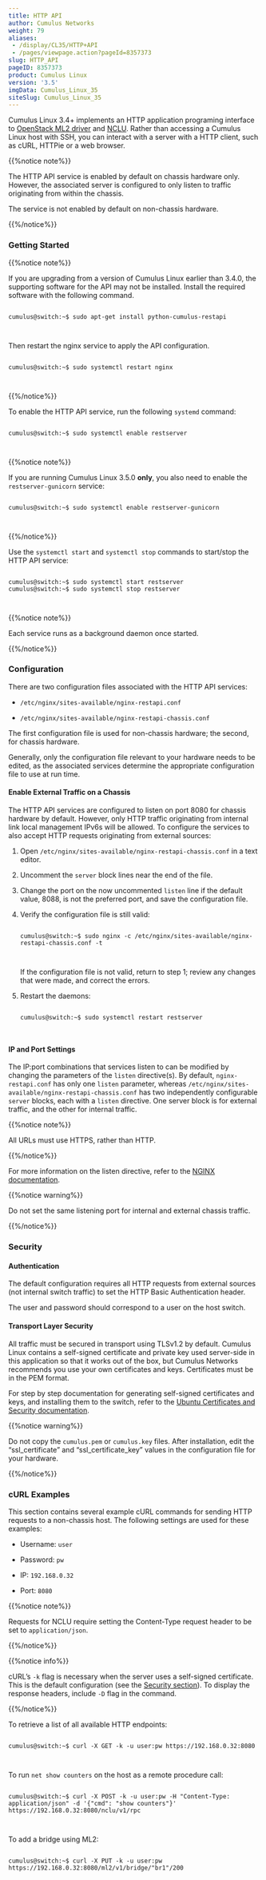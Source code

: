```yaml
---
title: HTTP API
author: Cumulus Networks
weight: 79
aliases:
 - /display/CL35/HTTP+API
 - /pages/viewpage.action?pageId=8357373
slug: HTTP_API
pageID: 8357373
product: Cumulus Linux
version: '3.5'
imgData: Cumulus_Linux_35
siteSlug: Cumulus_Linux_35
---
```

Cumulus Linux 3.4+ implements an HTTP application programing interface
to [OpenStack ML2 driver](/OpenStack_Neutron_ML2_and_Cumulus_Linux.html)
and [NCLU](/Network_Command_Line_Utility_-_NCLU.html). Rather than
accessing a Cumulus Linux host with SSH, you can interact with a server
with a HTTP client, such as cURL, HTTPie or a web browser.

{{%notice note%}}

The HTTP API service is enabled by default on chassis hardware only.
However, the associated server is configured to only listen to traffic
originating from within the chassis.

The service is not enabled by default on non-chassis hardware.

{{%/notice%}}

### Getting Started

{{%notice note%}}

If you are upgrading from a version of Cumulus Linux earlier than 3.4.0,
the supporting software for the API may not be installed. Install the
required software with the following command.

``` 
                   
cumulus@switch:~$ sudo apt-get install python-cumulus-restapi
   
    
```

Then restart the nginx service to apply the API configuration.

``` 
                   
cumulus@switch:~$ sudo systemctl restart nginx
   
    
```

{{%/notice%}}

To enable the HTTP API service, run the following `systemd` command:

``` 
                   
cumulus@switch:~$ sudo systemctl enable restserver
   
    
```

{{%notice note%}}

If you are running Cumulus Linux 3.5.0 **only**, you also need to enable
the `restserver-gunicorn` service:

``` 
                   
cumulus@switch:~$ sudo systemctl enable restserver-gunicorn
   
    
```

{{%/notice%}}

Use the `systemctl start` and `systemctl stop` commands to start/stop
the HTTP API service:

``` 
                   
cumulus@switch:~$ sudo systemctl start restserver
cumulus@switch:~$ sudo systemctl stop restserver
   
    
```

{{%notice note%}}

Each service runs as a background daemon once started.

{{%/notice%}}

### Configuration

There are two configuration files associated with the HTTP API services:

  - `/etc/nginx/sites-available/nginx-restapi.conf`

  - `/etc/nginx/sites-available/nginx-restapi-chassis.conf`

The first configuration file is used for non-chassis hardware; the
second, for chassis hardware.

Generally, only the configuration file relevant to your hardware needs
to be edited, as the associated services determine the appropriate
configuration file to use at run time.

#### Enable External Traffic on a Chassis

The HTTP API services are configured to listen on port 8080 for chassis
hardware by default. However, only HTTP traffic originating from
internal link local management IPv6s will be allowed. To configure the
services to also accept HTTP requests originating from external sources:

1.  Open `/etc/nginx/sites-available/nginx-restapi-chassis.conf` in a
    text editor.

2.  Uncomment the `server` block lines near the end of the file.

3.  Change the port on the now uncommented `listen` line if the default
    value, 8088, is not the preferred port, and save the configuration
    file.

4.  Verify the configuration file is still valid:
    
    ``` 
                       
    cumulus@switch:~$ sudo nginx -c /etc/nginx/sites-available/nginx-restapi-chassis.conf -t
       
        
    ```
    
    If the configuration file is not valid, return to step 1; review any
    changes that were made, and correct the errors.

5.  Restart the daemons:
    
    ``` 
                       
    cumulus@switch:~$ sudo systemctl restart restserver
       
        
    ```

#### IP and Port Settings

The IP:port combinations that services listen to can be modified by
changing the parameters of the `listen` directive(s). By default,
`nginx-restapi.conf` has only one `listen` parameter, whereas
`/etc/nginx/sites-available/nginx-restapi-chassis.conf` has two
independently configurable `server` blocks, each with a `listen`
directive. One server block is for external traffic, and the other for
internal traffic.

{{%notice note%}}

All URLs must use HTTPS, rather than HTTP.

{{%/notice%}}

For more information on the listen directive, refer to the [NGINX
documentation](https://nginx.org/en/docs/http/ngx_http_core_module.html#listen).

{{%notice warning%}}

Do not set the same listening port for internal and external chassis
traffic.

{{%/notice%}}

### Security

#### Authentication

The default configuration requires all HTTP requests from external
sources (not internal switch traffic) to set the HTTP Basic
Authentication header.

The user and password should correspond to a user on the host switch.

#### Transport Layer Security

All traffic must be secured in transport using TLSv1.2 by default.
Cumulus Linux contains a self-signed certificate and private key used
server-side in this application so that it works out of the box, but
Cumulus Networks recommends you use your own certificates and keys.
Certificates must be in the PEM format.

For step by step documentation for generating self-signed certificates
and keys, and installing them to the switch, refer to the [Ubuntu
Certificates and Security
documentation](https://help.ubuntu.com/lts/serverguide/certificates-and-security.html).

{{%notice warning%}}

Do not copy the `cumulus.pem` or `cumulus.key` files. After
installation, edit the “ssl\_certificate” and “ssl\_certificate\_key”
values in the configuration file for your hardware.

{{%/notice%}}

### cURL Examples

This section contains several example cURL commands for sending HTTP
requests to a non-chassis host. The following settings are used for
these examples:

  - Username: `user`

  - Password: `pw`

  - IP: `192.168.0.32`

  - Port: `8080`

{{%notice note%}}

Requests for NCLU require setting the Content-Type request header to be
set to `application/json`.

{{%/notice%}}

{{%notice info%}}

cURL’s `-k` flag is necessary when the server uses a self-signed
certificate. This is the default configuration (see the [Security
section](/#src-8357373_HTTPAPI-security)). To display the response
headers, include `-D` flag in the command.

{{%/notice%}}

To retrieve a list of all available HTTP endpoints:

``` 
                   
cumulus@switch:~$ curl -X GET -k -u user:pw https://192.168.0.32:8080
   
    
```

To run `net show counters` on the host as a remote procedure call:

``` 
                   
cumulus@switch:~$ curl -X POST -k -u user:pw -H "Content-Type: application/json" -d '{"cmd": "show counters"}' https://192.168.0.32:8080/nclu/v1/rpc
   
    
```

To add a bridge using ML2:

``` 
                   
cumulus@switch:~$ curl -X PUT -k -u user:pw https://192.168.0.32:8080/ml2/v1/bridge/"br1"/200
   
    
```

<article id="html-search-results" class="ht-content" style="display: none;">

</article>

<footer id="ht-footer">

</footer>
